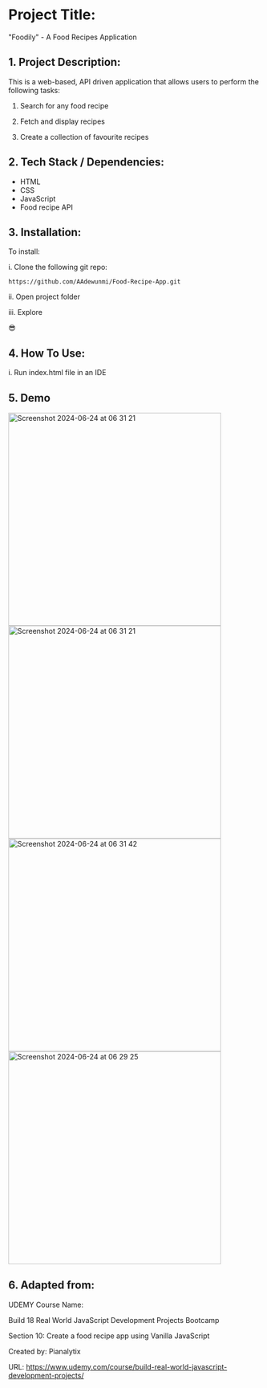 # Project Title:

"Foodily" - A Food Recipes Application


## 1. Project Description:

This is a web-based, API driven application that allows users to perform the following tasks:

1. Search for any food recipe

2. Fetch and display recipes

3. Create a collection of favourite recipes


## 2. Tech Stack / Dependencies: 

- HTML
- CSS
- JavaScript
- Food recipe API
  

## 3. Installation:

To install:

i. Clone the following git repo:

```
https://github.com/AAdewunmi/Food-Recipe-App.git

```
ii. Open project folder

iii. Explore

😎


## 4. How To Use:

i. Run index.html file in an IDE


## 5. Demo

<img width="424" alt="Screenshot 2024-06-24 at 06 31 21" src="https://github.com/AAdewunmi/Food-Recipe-App/assets/15172744/cf3c49e2-e442-4735-9e16-515ee2e487d0">


<img width="424" alt="Screenshot 2024-06-24 at 06 31 21" src="https://github.com/AAdewunmi/Food-Recipe-App/assets/15172744/fabac0f5-9a27-4021-b22e-98ae5e681a18">


<img width="424" alt="Screenshot 2024-06-24 at 06 31 42" src="https://github.com/AAdewunmi/Food-Recipe-App/assets/15172744/4efc7d65-32f2-4c1a-8c39-f14ecfa40cd9">


<img width="424" alt="Screenshot 2024-06-24 at 06 29 25" src="https://github.com/AAdewunmi/Food-Recipe-App/assets/15172744/c7ea7682-e475-4f16-871b-56ce172ffc33">


## 6. Adapted from: 

UDEMY Course Name: 

Build 18 Real World JavaScript Development Projects Bootcamp

Section 10: Create a food recipe app using Vanilla JavaScript  

Created by: Pianalytix

URL: https://www.udemy.com/course/build-real-world-javascript-development-projects/
